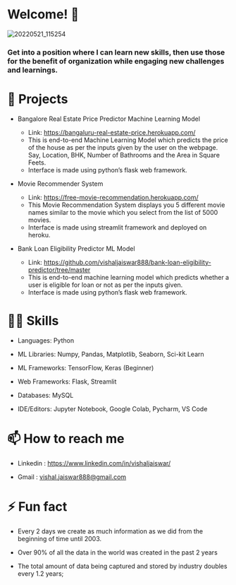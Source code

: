 # Welcome! 👋

![20220521_115254](https://user-images.githubusercontent.com/102510153/169638943-a6f2e08a-dec2-462b-af88-36f893af1521.jpg)

<!--
*vishaljaiswar888/vishaljaiswar888* is a ✨ special ✨ repository because its `README.md` (this file) appears on your GitHub profile.

Here are some ideas to get you started:

- 🔭 I’m currently working on ...
- 🌱 I’m currently learning ...
- 👯 I’m looking to collaborate on ...
- 🤔 I’m looking for help with ...
- 💬 Ask me about ...
- 📫 How to reach me: ...
- 😄 Pronouns: ...
- ⚡ Fun fact: ...
-->

### Get into a position where I can learn new skills, then use those for the benefit of organization while engaging new challenges and learnings.



# 📑 Projects 
- Bangalore Real Estate Price Predictor Machine Learning Model
     - Link: https://bangaluru-real-estate-price.herokuapp.com/
     - This is end-to-end Machine Learning Model which predicts the price of the house as per the inputs given by the user on the webpage. Say, Location, BHK, Number of Bathrooms and the Area in Square Feets.
     - Interface is made using python’s flask web framework.



- Movie Recommender System
     - Link: https://free-movie-recommendation.herokuapp.com/
     - This Movie Recommendation System displays you 5 different movie names similar to the movie which you select from the list of 5000 movies. 
     - Interface is made using streamlit framework and deployed on heroku.



- Bank Loan Eligibility Predictor ML Model 
     - Link: https://github.com/vishaljaiswar888/bank-loan-eligibility-predictor/tree/master
     - This is end-to-end machine learning model which predicts whether a user is eligible for loan or not as per the inputs given.
     - Interface is made using python’s flask web framework.
   
   
# 🤹‍♂️ Skills
   - Languages: Python
   
   - ML Libraries: Numpy, Pandas, Matplotlib, Seaborn, Sci-kit Learn
   
   - ML Frameworks: TensorFlow, Keras (Beginner)
   
   - Web Frameworks: Flask, Streamlit
   
   - Databases: MySQL
   
   - IDE/Editors: Jupyter Notebook, Google Colab, Pycharm, VS Code
     
     
# 📫 How to reach me 
   - Linkedin : https://www.linkedin.com/in/vishaljaiswar/
   
   - Gmail : vishal.jaiswar888@gmail.com
     
     
# ⚡ Fun fact 
   - Every 2 days we create as much information as we did from the beginning of time until 2003.
   
   - Over 90% of all the data in the world was created in the past 2 years
   
   - The total amount of data being captured and stored by industry doubles every 1.2 years;
